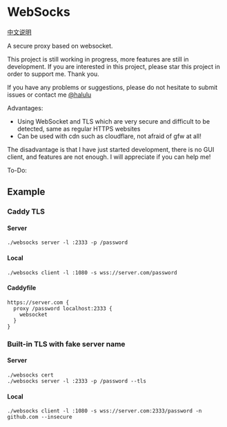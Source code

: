# WebSocks

[中文说明](https://github.com/lzjluzijie/websocks/blob/master/README-zh.md)

A secure proxy based on websocket.

This project is still working in progress, more features are still in development. If you are interested in this project, please star this project in order to support me. Thank you.

If you have any problems or suggestions, please do not hesitate to submit issues or contact me [@halulu](https://t.me/halulu)

Advantages:

- Using WebSocket and TLS which are very secure and difficult to be detected, same as regular HTTPS websites
- Can be used with cdn such as cloudflare, not afraid of gfw at all!

The disadvantage is that I have just started development, there is no GUI client, and features are not enough. I will appreciate if you can help me!

To-Do:

## Example

### Caddy TLS

#### Server
```
./websocks server -l :2333 -p /password
```

#### Local
```
./websocks client -l :1080 -s wss://server.com/password
```

#### Caddyfile
```
https://server.com {
  proxy /password localhost:2333 {
    websocket
  }
}
```

### Built-in TLS with fake server name

#### Server
```
./websocks cert
./websocks server -l :2333 -p /password --tls
```

#### Local
```
./websocks client -l :1080 -s wss://server.com:2333/password -n github.com --insecure
```
